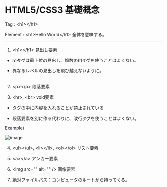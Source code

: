 # HTML5/CSS3 基礎概念

Tag : \<h1>\</h1>

Element : \<h1>Hello World\</h1> 全体を意味する。

---

1. \<h1>\</h1> 見出し要素

- h1タグは最上位の見出し、複数のh1タグを使うことはよくない。

- 異なるレベルの見出しを飛び越えないように。<br><br>

2. \<p>\</p> 段落要素

3. \<hr>, \<br> void要素

- タグの中に内容を入れることが禁止されている

- 段落要素を別に作る代わりに、改行タグを使うことはよくない。<br>

Example)

![image](https://github.com/seungheondev/HTML5-CSS3/assets/170543088/eb388663-46c6-4770-ad8d-0168f49fad8d)<br>

4. \<ul>\</ul>, \<li>\</li>, \<ol>\</ol> リスト要素

5. \<a>\</a> アンカー要素

6. \<img src="" alt="" /> 画像要素

7. 絶対ファイルパス：コンピュータのルートから持ってくる。
